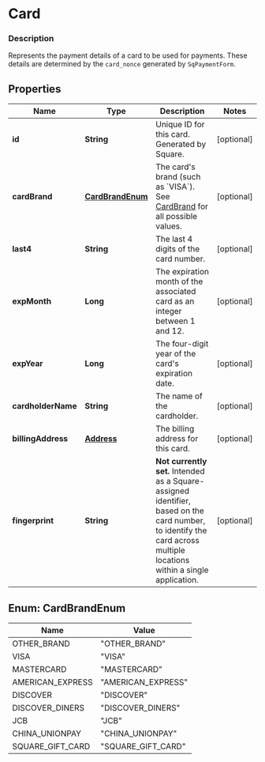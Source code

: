 
# Card

### Description

Represents the payment details of a card to be used for payments. These details are determined by the `card_nonce` generated by `SqPaymentForm`.

## Properties
Name | Type | Description | Notes
------------ | ------------- | ------------- | -------------
**id** | **String** | Unique ID for this card. Generated by Square. |  [optional]
**cardBrand** | [**CardBrandEnum**](#CardBrandEnum) | The card&#39;s brand (such as &#x60;VISA&#x60;). See [CardBrand](#type-cardbrand) for all possible values. |  [optional]
**last4** | **String** | The last 4 digits of the card number. |  [optional]
**expMonth** | **Long** | The expiration month of the associated card as an integer between 1 and 12. |  [optional]
**expYear** | **Long** | The four-digit year of the card&#39;s expiration date. |  [optional]
**cardholderName** | **String** | The name of the cardholder. |  [optional]
**billingAddress** | [**Address**](Address.md) | The billing address for this card. |  [optional]
**fingerprint** | **String** | __Not currently set.__ Intended as a Square-assigned identifier, based on the card number, to identify the card across multiple locations within a single application. |  [optional]


<a name="CardBrandEnum"></a>
## Enum: CardBrandEnum
Name | Value
---- | -----
OTHER_BRAND | &quot;OTHER_BRAND&quot;
VISA | &quot;VISA&quot;
MASTERCARD | &quot;MASTERCARD&quot;
AMERICAN_EXPRESS | &quot;AMERICAN_EXPRESS&quot;
DISCOVER | &quot;DISCOVER&quot;
DISCOVER_DINERS | &quot;DISCOVER_DINERS&quot;
JCB | &quot;JCB&quot;
CHINA_UNIONPAY | &quot;CHINA_UNIONPAY&quot;
SQUARE_GIFT_CARD | &quot;SQUARE_GIFT_CARD&quot;



